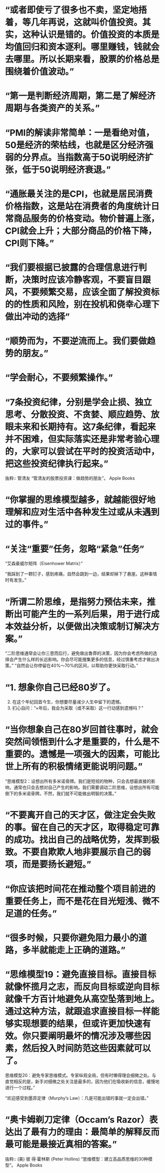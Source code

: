 # “或者即使亏了很多也不卖，坚定地捂着，等几年再说，这就叫价值投资。其实，这种认识是错的。价值投资的本质是均值回归和资本逐利。哪里赚钱，钱就会去哪里。所以长期来看，股票的价格总是围绕着价值波动。”

# “第一是判断经济周期，第二是了解经济周期与各类资产的关系。”

# “PMI的解读非常简单：一是看绝对值，50是经济的荣枯线，也就是区分经济强弱的分界点。当指数高于50说明经济扩张，低于50说明经济衰退。”

# “通胀最关注的是CPI，也就是居民消费价格指数，这是站在消费者的角度统计日常商品服务的价格变动。物价普遍上涨，CPI就会上升；大部分商品的价格下降，CPI则下降。”

# “我们要根据已披露的合理信息进行判断，决策时应该冷静客观，不要盲目跟风，不要频繁交易，应该全面了解投资标的的性质和风险，别在投机和侥幸心理下做出冲动的选择”

# “顺势而为，不要逆流而上。我们要做趋势的朋友。”

# “学会耐心，不要频繁操作。”

# “7条投资纪律，分别是学会止损、独立思考、分散投资、不贪婪、顺应趋势、放眼未来和长期持有。这7条纪律，看起来并不困难，但实际落实还是非常考验心理的，大家可以尝试在平时的投资活动中，把这些投资纪律执行起来。”

抜粋:: 管清友  “管清友的股票投资课：做趋势的朋友”。 Apple Books  


# “你掌握的思维模型越多，就越能很好地理解和应对生活中各种发生过或从未遇到过的事件。”

# “关注“重要”任务，忽略“紧急”任务”
“艾森豪威尔矩阵（Eisenhower Matrix）”

“我踩到了一颗钉子，感到疼痛，自然会跳到一边，结果却掉下了悬崖。这种事情时有发生。”

# “所谓二阶思维，是指努力预估未来，推断出可能产生的一系列后果，用于进行成本效益分析，以便做出决策或制订解决方案。”
“二阶思维通常会让你三思而后行，避免做出鲁莽的决策，因为你会考虑所做的选择会产生什么样的长远影响。你会尽可能搜集更多的信息，经过慎重考虑才做出决策。”
“自然会让你停留在40%～70%的区间，以帮助你更快采取行动。”

# “1. 想象你自己已经80岁了。
2. 在这个年纪回首今生，你想要尽量减少人生中留下的遗憾。
3. 扪心自问：“×年后，我会为采取（或不采取）这一行动感到遗憾吗？”

# “当你想象自己在80岁回首往事时，就会突然间领悟到什么才是重要的，什么是不重要的。遗憾是一项强大的因素，可能比世上所有的积极情绪更能说明问题。”

“思维模型2：设想出所有多米诺骨牌。我们是短视的物种，只会去想最直接的影响，通常也只会去想对自己产生的影响。我们需要调动二阶思维，设想出所有可能倒下的多米诺骨牌。不然，我们就不可能做出明智的决策。”

# “不要离开自己的天才区，做注定会失败的事。留在自己的天才区，取得稳定可靠的成功。找出自己的战略优势，发挥到极致。不要自欺欺人地非要展示自己的弱项，而是要扬长避短。”

# “你应该把时间花在推动整个项目前进的重要任务上，而不是花在目光短浅、微不足道的任务。”

# “很多时候，只要你避免阻力最小的道路，多半就能走上正确的道路。”

# “思维模型19：避免直接目标。直接目标就像怀揽月之志，而反向目标或逆向目标就像千方百计地避免从高空坠落到地上。通过这种方法，就跟追求直接目标一样能够实现想要的结果，但或许更加快速有效。你只要阐明最坏的情况涉及哪些因素，然后投入时间防范这些因素就可以了。
思维模型20：避免专家思维模式。专家纵观全局，但有时懒得理会细微之处。与直觉相反的是，新手对细微之处关注是最多的，因为他们在吸收新的信息，缓慢地进行一个过程。”

“欢迎感受到墨菲定律（Murphy’s Law）：凡是可能出错的事就一定会出错。”

# “奥卡姆剃刀定律（Occam’s Razor）表达出了最有力的理由：最简单的解释反而最可能是最接近真相的答案。”

抜粋:: (美) 彼 得·霍林斯 (Peter Hollins)  “思维模型：建立高品质思维的30种模型”。 Apple Books  
